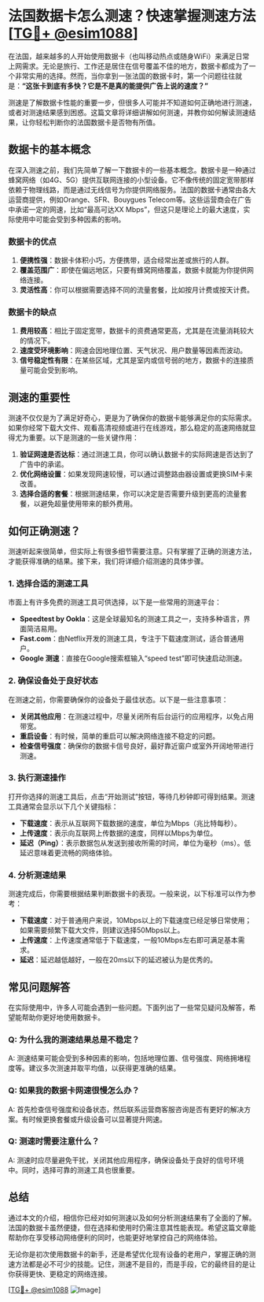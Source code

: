 # 法国数据卡怎么测速？快速掌握测速方法[[TG💪+ @esim1088](https://t.me/s/esim1088)]

在法国，越来越多的人开始使用数据卡（也叫移动热点或随身WiFi）来满足日常上网需求。无论是旅行、工作还是居住在信号覆盖不佳的地方，数据卡都成为了一个非常实用的选择。然而，当你拿到一张法国的数据卡时，第一个问题往往就是：**“这张卡到底有多快？它是不是真的能提供广告上说的速度？”**

测速是了解数据卡性能的重要一步，但很多人可能并不知道如何正确地进行测速，或者对测速结果感到困惑。这篇文章将详细讲解如何测速，并教你如何解读测速结果，让你轻松判断你的法国数据卡是否物有所值。

## 数据卡的基本概念

在深入测速之前，我们先简单了解一下数据卡的一些基本概念。数据卡是一种通过蜂窝网络（如4G、5G）提供互联网连接的小型设备。它不像传统的固定宽带那样依赖于物理线路，而是通过无线信号为你提供网络服务。法国的数据卡通常由各大运营商提供，例如Orange、SFR、Bouygues Telecom等。这些运营商会在广告中承诺一定的网速，比如“最高可达XX Mbps”，但这只是理论上的最大速度，实际使用中可能会受到多种因素的影响。

### 数据卡的优点

1. **便携性强**：数据卡体积小巧，方便携带，适合经常出差或旅行的人群。
2. **覆盖范围广**：即使在偏远地区，只要有蜂窝网络覆盖，数据卡就能为你提供网络连接。
3. **灵活性高**：你可以根据需要选择不同的流量套餐，比如按月计费或按天计费。

### 数据卡的缺点

1. **费用较高**：相比于固定宽带，数据卡的资费通常更高，尤其是在流量消耗较大的情况下。
2. **速度受环境影响**：网速会因地理位置、天气状况、用户数量等因素而波动。
3. **信号稳定性有限**：在某些区域，尤其是室内或信号弱的地方，数据卡的连接质量可能会受到影响。

## 测速的重要性

测速不仅仅是为了满足好奇心，更是为了确保你的数据卡能够满足你的实际需求。如果你经常下载大文件、观看高清视频或进行在线游戏，那么稳定的高速网络就显得尤为重要。以下是测速的一些关键作用：

1. **验证网速是否达标**：通过测速工具，你可以确认数据卡的实际网速是否达到了广告中的承诺。
2. **优化网络设置**：如果发现网速较慢，可以通过调整路由器设置或更换SIM卡来改善。
3. **选择合适的套餐**：根据测速结果，你可以决定是否需要升级到更高的流量套餐，以避免超量使用带来的额外费用。

## 如何正确测速？

测速听起来很简单，但实际上有很多细节需要注意。只有掌握了正确的测速方法，才能获得准确的结果。接下来，我们将详细介绍测速的具体步骤。

### 1. 选择合适的测速工具

市面上有许多免费的测速工具可供选择，以下是一些常用的测速平台：

- **Speedtest by Ookla**：这是全球最知名的测速工具之一，支持多种语言，界面简洁易用。
- **Fast.com**：由Netflix开发的测速工具，专注于下载速度测试，适合普通用户。
- **Google 测速**：直接在Google搜索框输入“speed test”即可快速启动测速。

### 2. 确保设备处于良好状态

在测速之前，你需要确保你的设备处于最佳状态。以下是一些注意事项：

- **关闭其他应用**：在测速过程中，尽量关闭所有后台运行的应用程序，以免占用带宽。
- **重启设备**：有时候，简单的重启可以解决网络连接不稳定的问题。
- **检查信号强度**：确保你的数据卡信号良好，最好靠近窗户或室外开阔地带进行测速。

### 3. 执行测速操作

打开你选择的测速工具后，点击“开始测试”按钮，等待几秒钟即可得到结果。测速工具通常会显示以下几个关键指标：

- **下载速度**：表示从互联网下载数据的速度，单位为Mbps（兆比特每秒）。
- **上传速度**：表示向互联网上传数据的速度，同样以Mbps为单位。
- **延迟（Ping）**：表示数据包从发送到接收所需的时间，单位为毫秒（ms）。低延迟意味着更流畅的网络体验。

### 4. 分析测速结果

测速完成后，你需要根据结果判断数据卡的表现。一般来说，以下标准可以作为参考：

- **下载速度**：对于普通用户来说，10Mbps以上的下载速度已经足够日常使用；如果需要频繁下载大文件，则建议选择50Mbps以上。
- **上传速度**：上传速度通常低于下载速度，一般10Mbps左右即可满足基本需求。
- **延迟**：延迟越低越好，一般在20ms以下的延迟被认为是优秀的。

## 常见问题解答

在实际使用中，许多人可能会遇到一些问题。下面列出了一些常见疑问及解答，希望能帮助你更好地使用数据卡。

### Q: 为什么我的测速结果总是不稳定？

A: 测速结果可能会受到多种因素的影响，包括地理位置、信号强度、网络拥堵程度等。建议多次测速并取平均值，以获得更准确的结果。

### Q: 如果我的数据卡网速很慢怎么办？

A: 首先检查信号强度和设备状态，然后联系运营商客服咨询是否有更好的解决方案。有时候更换套餐或升级设备可以显著提升网速。

### Q: 测速时需要注意什么？

A: 测速时应尽量避免干扰，关闭其他应用程序，确保设备处于良好的信号环境中。同时，选择可靠的测速工具也很重要。

## 总结

通过本文的介绍，相信你已经对如何测速以及如何分析测速结果有了全面的了解。法国的数据卡虽然便捷，但在选择和使用时仍需注意其性能表现。希望这篇文章能帮助你在享受移动网络便利的同时，也能更好地掌控自己的网络体验。

无论你是初次使用数据卡的新手，还是希望优化现有设备的老用户，掌握正确的测速方法都是必不可少的技能。记住，测速不是目的，而是手段，它的最终目的是让你获得更快、更稳定的网络连接。

[[TG💪+ @esim1088](https://t.me/s/esim1088) ![Image](https://i.postimg.cc/4NQfJmqS/Snipaste-2025-05-13-00-14-12.png)]